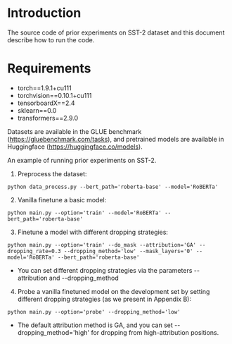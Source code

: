 # Introduction
The source code of prior experiments on SST-2 dataset and this document describe how to run the code.

# Requirements
* torch==1.9.1+cu111
* torchvision==0.10.1+cu111
* tensorboardX==2.4
* sklearn==0.0
* transformers==2.9.0

Datasets are available in the GLUE benchmark (https://gluebenchmark.com/tasks), and pretrained models are available in Huggingface (https://huggingface.co/models).


An example of running prior experiments on SST-2.

1. Preprocess the dataset:
```
python data_process.py --bert_path='roberta-base' --model='RoBERTa'
```

2. Vanilla finetune a basic model:
```
python main.py --option='train' --model='RoBERTa' --bert_path='roberta-base'
```

3. Finetune a model with different dropping strategies:
```
python main.py --option='train' --do_mask --attribution='GA' --dropping_rate=0.3 --dropping_method='low' --mask_layers='0' --model='RoBERTa' --bert_path='roberta-base'
```
* You can set different dropping strategies via the parameters --attribution and --dropping_method

4. Probe a vanilla finetuned model on the development set by setting different dropping strategies (as we present in Appendix B):
```
python main.py --option='probe' --dropping_method='low'
```
* The default attribution method is GA, and you can set --dropping_method='high' for dropping from high-attribution positions.